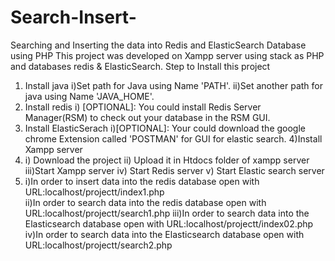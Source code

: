 # Search-Insert-
Searching and Inserting the data into Redis and ElasticSearch Database using PHP
This project was developed on Xampp server using stack as PHP and databases redis & ElasticSearch.
Step to Install this project
1) Install java 
   i)Set path for Java using Name 'PATH'.
   ii)Set another path for java using Name 'JAVA_HOME'.
2) Install redis 
  i) [OPTIONAL]: You could install Redis Server Manager(RSM) to check out your database in the RSM GUI.
3) Install ElasticSerach
  i)[OPTIONAL]: Your could download the google chrome Extension called 'POSTMAN' for GUI for elastic search.
4)Install Xampp server 
5) i)  Download the project
   ii) Upload it in Htdocs folder of xampp server 
   iii)Start Xampp server
   iv) Start Redis server 
   v) Start Elastic search server
6) i)In order to insert data into the redis database open with URL:localhost/projectt/index1.php    
  ii)In order to search data into the redis database open with URL:localhost/projectt/search1.php
  iii)In order to search data into the Elasticsearch database open with URL:localhost/projectt/index02.php
  iv)In order to search data into the Elasticsearch database open with URL:localhost/projectt/search2.php
